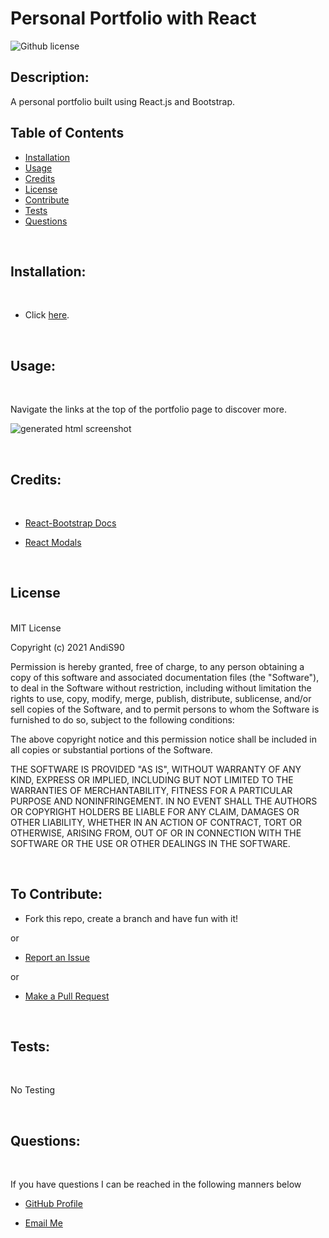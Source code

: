 # Personal Portfolio with React
  
  ![Github license](https://img.shields.io/badge/License-MIT-blue.svg)
  
 
  ## Description:

 A personal portfolio built using React.js and Bootstrap.
  

  ## Table of Contents
  
  - [Installation](#installation) <br>
  - [Usage](#usage) <br>
  - [Credits](#credits) <br>
  - [License](#license) <br>
  - [Contribute](#contributions) <br>
  - [Tests](#tests) <br>
  - [Questions](#questions) <br>
 
  <br>
  
  ## <span id="installation"> Installation: </span>
  <br>


  - Click [here](https://andis90.github.io/portfolio-with-react/#projects/).


 
  <br>
  
  ## <span id="usage"> Usage: </span>
  <br>

Navigate the links at the top of the portfolio page to discover more.

![generated html screenshot](./src/assets/images/screenshot.png) 
  
  <br>  
  
  ## <span id="credits"> Credits: <span>
  
  <br>


  - [React-Bootstrap Docs](https://react-bootstrap.github.io/getting-started/introduction/)
 
  
  - [React Modals](https://react-bootstrap.github.io/components/modal/)

  <br>
  
  ## <span id="license"> License </span>

<br>
MIT License

Copyright (c) 2021 AndiS90

Permission is hereby granted, free of charge, to any person obtaining a copy
of this software and associated documentation files (the "Software"), to deal
in the Software without restriction, including without limitation the rights
to use, copy, modify, merge, publish, distribute, sublicense, and/or sell
copies of the Software, and to permit persons to whom the Software is
furnished to do so, subject to the following conditions:

The above copyright notice and this permission notice shall be included in all
copies or substantial portions of the Software.

THE SOFTWARE IS PROVIDED "AS IS", WITHOUT WARRANTY OF ANY KIND, EXPRESS OR
IMPLIED, INCLUDING BUT NOT LIMITED TO THE WARRANTIES OF MERCHANTABILITY,
FITNESS FOR A PARTICULAR PURPOSE AND NONINFRINGEMENT. IN NO EVENT SHALL THE
AUTHORS OR COPYRIGHT HOLDERS BE LIABLE FOR ANY CLAIM, DAMAGES OR OTHER
LIABILITY, WHETHER IN AN ACTION OF CONTRACT, TORT OR OTHERWISE, ARISING FROM,
OUT OF OR IN CONNECTION WITH THE SOFTWARE OR THE USE OR OTHER DEALINGS IN THE
SOFTWARE. 
  
  <br>
  
  ## <span id="contributions"> To Contribute: </span>
 

  - Fork this repo, create a branch and have fun with it!

  or

  - [Report an Issue](https://github.com/AndiS90/portfolio-with-react/issues)

  or

  - [Make a Pull Request](https://github.com/AndiS90/portfolio-with-react/pulls)
  
  <br>
  
  ## <span id="tests"> Tests: </span>
  
  <br>
  
No Testing


  <br>
  
  ## <span id="questions"> Questions: </span>
  
  <br>

  If you have questions I can be reached in the following manners below
  
  - [GitHub Profile](https://github.com/AndiS90)
  
  
  - [Email Me](andrea.strickland1990@gmail.com)
  
  <br>
